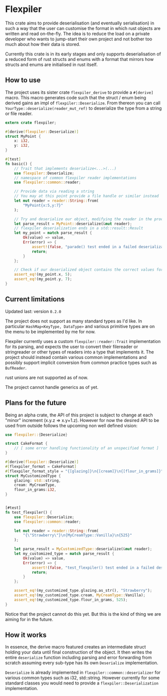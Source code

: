 # Flexpiler

This crate aims to provide deserialisation (and eventually serialisation) in such a way that the user can customise the format in which rust objects are written and read on-the-fly. The idea is to reduce the load on a private developer who wants to jump-start their own project and not bother too much about how their data is stored.

Currently this crate is in its early stages and only supports deserialisation of a reduced form of rust structs and enums with a format that mirrors how structs and enums are initialised in rust itself.


## How to use

The project uses its sister crate ```flexpiler_derive``` to provide a ```#[derive]``` macro. This macro generates code such that the struct / enum being derived gains an impl of ```flexpiler::Deserialize```. From thereon you can call ```YourType::deserialize(reader_mut_ref)``` to deserialize the type from a string or file reader.

```rust
extern crate flexpiler;

#[derive(flexpiler::Deserialize)]
struct MyPoint {
    x: i32,
    y: i32,
}

#[test]
fn basic() {
	// Trait that implements deserialize<...>(...)
    use flexpiler::Deserialize;
    // namespace of common flexpiler reader implementations
    use flexpiler::common::reader;

    // Provide data via reading a string
    // You may at this point provide a file handle or similar instead
    let mut reader = reader::String::from(
        "MyPoint{x:5,y:7}"
    );

    // Try and deserialize our object, modifying the reader in the process
    let parse_result = MyPoint::deserialize(&mut reader);
	// flexpiler deserialization ends in a std::result::Result
    let my_point = match parse_result {
        Ok(value) => value,
        Err(error) => {
            assert!(false, "parade() test ended in a failed deserialization:\n{}", error);
            return;
        }
    };

    // Check if our deserialized object contains the correct values for its fields
    assert_eq!(my_point.x, 5);
    assert_eq!(my_point.y, 7);
}

```


## Current limitations

Updated last: version ``0.2.0``

The project does not support as many standard types as I'd like. In particular ```HashMap<KeyType, DataType>``` and various primitive types are on the menu to be implemented by me for now.

Flexpiler currently uses a custom ```flexpiler::reader::Trait``` implementation for its parsing, and expects the user to convert their filereader or stringreader or other types of readers into a type that implements it. The project should instead contain various common implementations and possibly support implicit conversion from common practice types such as ```BufReader```.

rust unions are not supported as of now.

The project cannot handle generics as of yet.


## Plans for the future

Being an alpha crate, the API of this project is subject to change at each "minor" increment (x.y.z => x.y+1.z). However for now the desired API to be used from outside follows the upcoming non well defined vision:

```rust
use flexpiler::{Deserialize}

struct CakeFormat {
	// [ some error handling functionality of an unspecified format ]
}

#[derive(flexpiler::Deserialize)]
#[flexpiler_format = CakeFormat]
#[flexpiler_format_style = "{[glazing]}\n{[cream]}\n{[flour_in_grams]}"]
struct MyCustomizedType {
	glazing: std::string,
	cream: MyCreamType,
	flour_in_grams:i32,
}


[#test]
fn test_flexpiler() {
    use flexpiler::Deserialize;
    use flexpiler::common::reader;

    let mut reader = reader::String::from(
        "{\"Strawberry\"}\n{MyCreamType::Vanilla}\n{525}"
    );

    let parse_result = MyCustomizedType::deserialize(&mut reader);
    let my_customized_type = match parse_result {
        Ok(value) => value,
        Err(error) => {
            assert!(false, "test_flexpiler() test ended in a failed deserialization:\n{}", error);
            return;
        }
    };

    assert_eq!(my_customized_type.glazing.as_str(), "Strawberry");
    assert_eq!(my_customized_type.cream, MyCreamType::Vanilla);
    assert_eq!(my_customized_type.flour_in_grams, 525);
}


```

Notice that the project cannot do this yet. But this is the kind of thing we are aiming for in the future.



## How it works

In essence, the derive macro featured creates an intermediate struct holding your data until final construction of the object. It then writes the entire ```deserialize``` function including parsing and error forwarding from scratch assuming every sub-type has its own ```Deserialize``` implementation.

```Deserialize``` is already implemented in ```flexpiler::common::deserializer``` for various common types such as i32, std::string. However currently for some standard classes you would need to provide a ```flexpiler::Deserialization``` implementation.

